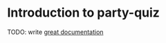 # Introduction to party-quiz

TODO: write [great documentation](http://jacobian.org/writing/great-documentation/what-to-write/)
